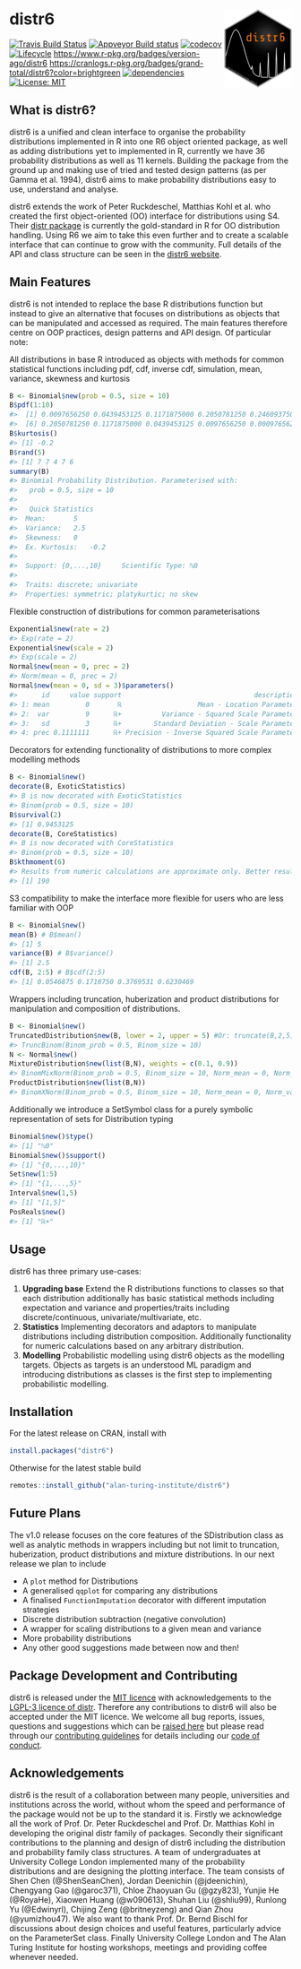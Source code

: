 # distr6 <img src="man/figures/logo.png" align="right" alt="" width="120" />

[![Travis Build
Status](https://travis-ci.com/alan-turing-institute/distr6.svg?branch=master)](https://travis-ci.com/alan-turing-institute/distr6)
[![Appveyor Build
status](https://ci.appveyor.com/api/projects/status/mrexqbmrtrx865jf/branch/master?svg=true)](https://ci.appveyor.com/project/RaphaelS1/distr6-xsr0j/branch/master)
[![codecov](https://codecov.io/gh/alan-turing-institute/distr6/branch/master/graph/badge.svg)](https://codecov.io/gh/alan-turing-institute/distr6)
[![Lifecycle](https://img.shields.io/badge/lifecycle-stable-brightgreen.svg)](https://alan-turing-institute.github.io/distr6/articles/webs/api_lifecycle.html)
<https://www.r-pkg.org/badges/version-ago/distr6>
<https://cranlogs.r-pkg.org/badges/grand-total/distr6?color=brightgreen>
[![dependencies](https://tinyverse.netlify.com/badge/distr6)](https://CRAN.R-project.org/package=distr6)
[![License:
MIT](https://img.shields.io/badge/License-MIT-yellow.svg)](https://opensource.org/licenses/MIT)
<!--[![CRAN Checks](https://cranchecks.info/badges/summary/distr6)](https://cran.r-project.org/web/checks/check_results_distr6.html)-->

## What is distr6?

distr6 is a unified and clean interface to organise the probability
distributions implemented in R into one R6 object oriented package, as
well as adding distributions yet to implemented in R, currently we have
36 probability distributions as well as 11 kernels. Building the package
from the ground up and making use of tried and tested design patterns
(as per Gamma et al. 1994), distr6 aims to make probability
distributions easy to use, understand and analyse.

distr6 extends the work of Peter Ruckdeschel, Matthias Kohl et al. who
created the first object-oriented (OO) interface for distributions using
S4. Their [distr package](http://distr.r-forge.r-project.org/) is
currently the gold-standard in R for OO distribution handling. Using R6
we aim to take this even further and to create a scalable interface that
can continue to grow with the community. Full details of the API and
class structure can be seen in the [distr6
website](https://alan-turing-institute.github.io/distr6/).

## Main Features

distr6 is not intended to replace the base R distributions function but
instead to give an alternative that focuses on distributions as objects
that can be manipulated and accessed as required. The main features
therefore centre on OOP practices, design patterns and API design. Of
particular note:

All distributions in base R introduced as objects with methods for
common statistical functions including pdf, cdf, inverse cdf,
simulation, mean, variance, skewness and kurtosis

``` r
B <- Binomial$new(prob = 0.5, size = 10)
B$pdf(1:10)
#>  [1] 0.0097656250 0.0439453125 0.1171875000 0.2050781250 0.2460937500
#>  [6] 0.2050781250 0.1171875000 0.0439453125 0.0097656250 0.0009765625
B$kurtosis()
#> [1] -0.2
B$rand(5)
#> [1] 7 7 4 7 6
summary(B)
#> Binomial Probability Distribution. Parameterised with:
#>   prob = 0.5, size = 10
#> 
#>   Quick Statistics 
#>  Mean:       5
#>  Variance:   2.5
#>  Skewness:   0
#>  Ex. Kurtosis:   -0.2
#> 
#>  Support: {0,...,10}     Scientific Type: ℕ0 
#> 
#>  Traits: discrete; univariate
#>  Properties: symmetric; platykurtic; no skew
```

Flexible construction of distributions for common parameterisations

``` r
Exponential$new(rate = 2)
#> Exp(rate = 2)
Exponential$new(scale = 2)
#> Exp(scale = 2)
Normal$new(mean = 0, prec = 2)
#> Norm(mean = 0, prec = 2)
Normal$new(mean = 0, sd = 3)$parameters()
#>      id     value support                                 description
#> 1: mean         0       ℝ                   Mean - Location Parameter
#> 2:  var         9      ℝ+          Variance - Squared Scale Parameter
#> 3:   sd         3      ℝ+        Standard Deviation - Scale Parameter
#> 4: prec 0.1111111      ℝ+ Precision - Inverse Squared Scale Parameter
```

Decorators for extending functionality of distributions to more complex
modelling methods

``` r
B <- Binomial$new()
decorate(B, ExoticStatistics)
#> B is now decorated with ExoticStatistics
#> Binom(prob = 0.5, size = 10)
B$survival(2)
#> [1] 0.9453125
decorate(B, CoreStatistics)
#> B is now decorated with CoreStatistics
#> Binom(prob = 0.5, size = 10)
B$kthmoment(6)
#> Results from numeric calculations are approximate only. Better results may be available.
#> [1] 190
```

S3 compatibility to make the interface more flexible for users who are
less familiar with OOP

``` r
B <- Binomial$new()
mean(B) # B$mean()
#> [1] 5
variance(B) # B$variance()
#> [1] 2.5
cdf(B, 2:5) # B$cdf(2:5)
#> [1] 0.0546875 0.1718750 0.3769531 0.6230469
```

Wrappers including truncation, huberization and product distributions
for manipulation and composition of distributions.

``` r
B <- Binomial$new()
TruncatedDistribution$new(B, lower = 2, upper = 5) #Or: truncate(B,2,5)
#> TruncBinom(Binom_prob = 0.5, Binom_size = 10)
N <- Normal$new()
MixtureDistribution$new(list(B,N), weights = c(0.1, 0.9))
#> BinomMixNorm(Binom_prob = 0.5, Binom_size = 10, Norm_mean = 0, Norm_var = 1)
ProductDistribution$new(list(B,N))
#> BinomXNorm(Binom_prob = 0.5, Binom_size = 10, Norm_mean = 0, Norm_var = 1)
```

Additionally we introduce a SetSymbol class for a purely symbolic
representation of sets for Distribution typing

``` r
Binomial$new()$type()
#> [1] "ℕ0"
Binomial$new()$support()
#> [1] "{0,...,10}"
Set$new(1:5)
#> [1] "{1,...,5}"
Interval$new(1,5)
#> [1] "[1,5]"
PosReals$new()
#> [1] "ℝ+"
```

## Usage

distr6 has three primary use-cases:

1.  **Upgrading base** Extend the R distributions functions to classes
    so that each distribution additionally has basic statistical methods
    including expectation and variance and properties/traits including
    discrete/continuous, univariate/multivariate, etc.
2.  **Statistics** Implementing decorators and adaptors to manipulate
    distributions including distribution composition. Additionally
    functionality for numeric calculations based on any arbitrary
    distribution.
3.  **Modelling** Probabilistic modelling using distr6 objects as the
    modelling targets. Objects as targets is an understood ML paradigm
    and introducing distributions as classes is the first step to
    implementing probabilistic modelling.

## Installation

For the latest release on CRAN, install with

``` r
install.packages("distr6")
```

Otherwise for the latest stable build

``` r
remotes::install_github("alan-turing-institute/distr6")
```

## Future Plans

The v1.0 release focuses on the core features of the SDistribution class
as well as analytic methods in wrappers including but not limit to
truncation, huberization, product distributions and mixture
distributions. In our next release we plan to include

  - A `plot` method for Distributions
  - A generalised `qqplot` for comparing any distributions
  - A finalised `FunctionImputation` decorator with different imputation
    strategies
  - Discrete distribution subtraction (negative convolution)
  - A wrapper for scaling distributions to a given mean and variance
  - More probability distributions
  - Any other good suggestions made between now and then\!

## Package Development and Contributing

distr6 is released under the [MIT
licence](https://opensource.org/licenses/MIT) with acknowledgements to
the [LGPL-3 licence of
distr](https://github.com/alan-turing-institute/distr6/blob/master/Licensing).
Therefore any contributions to distr6 will also be accepted under the
MIT licence. We welcome all bug reports, issues, questions and
suggestions which can be [raised
here](https://github.com/alan-turing-institute/distr6/issues) but please
read through our [contributing
guidelines](https://github.com/alan-turing-institute/distr6/blob/master/CONTRIBUTING.md)
for details including our [code of
conduct](https://github.com/alan-turing-institute/distr6/blob/master/CODE_OF_CONDUCT.md).

## Acknowledgements

distr6 is the result of a collaboration between many people,
universities and institutions across the world, without whom the speed
and performance of the package would not be up to the standard it is.
Firstly we acknowledge all the work of Prof. Dr. Peter Ruckdeschel and
Prof. Dr. Matthias Kohl in developing the original distr family of
packages. Secondly their significant contributions to the planning and
design of distr6 including the distribution and probability family class
structures. A team of undergraduates at University College London
implemented many of the probability distributions and are designing the
plotting interface. The team consists of Shen Chen (@ShenSeanChen),
Jordan Deenichin (@jdeenichin), Chengyang Gao (@garoc371), Chloe
Zhaoyuan Gu (@gzy823), Yunjie He (@RoyaHe), Xiaowen Huang (@w090613),
Shuhan Liu (@shliu99), Runlong Yu (@Edwinyrl), Chijing Zeng
(@britneyzeng) and Qian Zhou (@yumizhou47). We also want to thank
Prof. Dr. Bernd Bischl for discussions about design choices and useful
features, particularly advice on the ParameterSet class. Finally
University College London and The Alan Turing Institute for hosting
workshops, meetings and providing coffee whenever needed.
